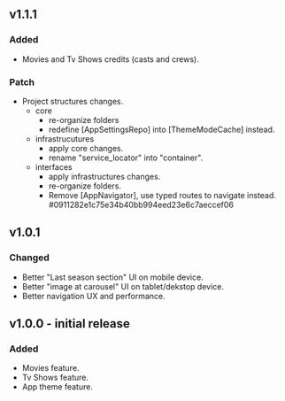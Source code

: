 ## v1.1.1

### Added

- Movies and Tv Shows credits (casts and crews).

### Patch

- Project structures changes.
  - core
    - re-organize folders
    - redefine [AppSettingsRepo] into [ThemeModeCache] instead.
  - infrastrucutures
    - apply core changes.
    - rename "service_locator" into "container".
  - interfaces
    - apply infrastructures changes.
    - re-organize folders.
    - Remove [AppNavigator], use typed routes to navigate instead.
      #0911282e1c75e34b40bb994eed23e6c7aeccef06

## v1.0.1

### Changed

- Better "Last season section" UI on mobile device.
- Better "image at carousel" UI on tablet/dekstop device.
- Better navigation UX and performance.

## v1.0.0 - initial release

### Added

- Movies feature.
- Tv Shows feature.
- App theme feature.
